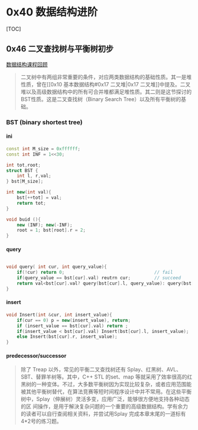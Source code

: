 # 0x40 数据结构进阶

[TOC]



## 0x46 二叉查找树与平衡树初步
[数据结构课程回顾](../../../../../Assets/🗃%20Archive/Curriculums/SCU/CS/数据结构与算法分析/查找.md#树表查找)

> 二叉树中有两组非常重要的条件，对应两类数据结构的基础性质。其一是堆性质，曾在[[0x10 基本数据结构#0x17 二叉堆|0x17 二叉堆]]中提及。二叉堆以及高级数据结构中的所有可合并堆都满足堆性质。其二则是这节探讨的BST性质。这是二叉查找树（Binary Search Tree）以及所有平衡树的基础。


### BST (binary shortest tree)
#### ini
```c++
const int M_size = 0xffffff;
const int INF = 1<<30;

int tot,root;
struct BST {
	int l, r,val;
} bst[M_size];

int new(int val){
	bst[++tot] = val;
	return tot;
}

void buid (){
	new (INF); new(-INF);
	root = 1; bst[root].r = 2;
}
```
#### query
```c++

void query( int cur, int query_value){
	if(!cur) return 0; 									// fail
	if(query_value == bst[cur].val) reutrn cur; 		// succeed 
	return val<bst[cur].val? query(bst[cur].l, query_value): query(bst[cur].r, query_value);
}
```
#### insert
```c++
void Insert(int &cur, int insert_value){
	if(cur == 0) p = new(insert_value), return;
	if (insert_value == bst[cur].val) return ;
	if(insert_value < bst[cur].val) Insert(bst[cur].l, insert_value);
	else Insert(bst[cur].r, insert_value);
}
```
#### predecessor/successor
> 除了 Treap 以外，常见的平衡二叉查找树还有 Splay、红黑树、AVL、SBT、替罪羊树等。其中，C++ STL 的set、map 等就采用了效率很高的红黑树的一种变体。不过，大多数平衡树因为实现比较复杂，或者应用范围能被其他平衡树替代，在算法竞赛等短时间程序设计中并不常用。在这些平衡树中，Splay（伸展树）灵活多变，应用广泛，能够很方便地支持各种动态的区 间操作，是用于解決复杂问题的一个重要的高级数据结构。学有余力的读者可以自行查阅相关资料，并尝试用Splay 完成本章末尾的一道标有4*2号的练习题。


